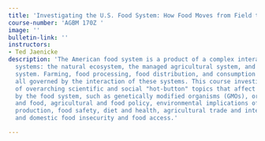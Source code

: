 ```yaml
---
title: 'Investigating the U.S. Food System: How Food Moves from Field to Table'
course-number: 'AGBM 170Z '
image: ''
bulletin-link: ''
instructors:
- Ted Jaenicke
description: 'The American food system is a product of a complex interaction of three
  systems: the natural ecosystem, the managed agricultural system, and the socio-economic
  system. Farming, food processing, food distribution, and consumption decisions are
  all governed by the interaction of these systems. This course investigates a number
  of overarching scientific and social "hot-button" topics that affect or are affected
  by the food system, such as genetically modified organisms (GMOs), organic crops
  and food, agricultural and food policy, environmental implications of agricultural
  production, food safety, diet and health, agricultural trade and international development,
  and domestic food insecurity and food access.'

---
```

